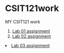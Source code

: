 # CSIT121work
MY CSIT121 work

<ol>
  <li><a href="https://jaid96151-cyber.github.io/CSIT121work/lab01/aboutme.html">Lab 01 assignment</a></li>
  <li><a href="https://jaid96151-cyber.github.io/CSIT121work/lab02/htmlbasics.html">Lab 02 assignment</a></li>
</ol>
  <li><a href="https://jaid96151-cyber.github.io/CSIT121work/lab03/htmlbasics.html">Lab 03 assignment</a></li>
  

  
